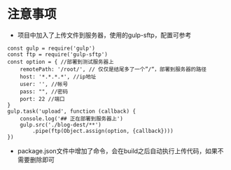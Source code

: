 # 注意事项

* 项目中加入了上传文件到服务器，使用的gulp-sftp，配置可参考
```
const gulp = require('gulp')
const ftp = require('gulp-sftp')
const option = { //部署到测试服务器上
    remotePath: '/root/', // 仅仅是结尾多了一个”/“，部署到服务器的路径
    host: '*.*.*.*', //ip地址
    user: '', //帐号
    pass: "", //密码
    port: 22 //端口
}
gulp.task('upload', function (callback) {
    console.log('## 正在部署到服务器上')
    gulp.src('./blog-dest/**')
        .pipe(ftp(Object.assign(option, {callback})))
})

```
* package.json文件中增加了命令，会在build之后自动执行上传代码，如果不需要删除即可